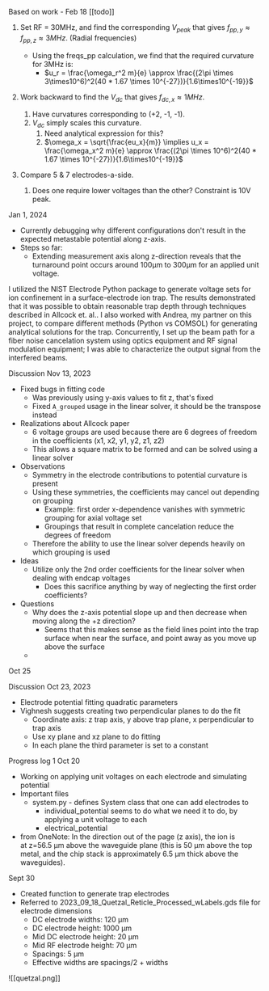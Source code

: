 
Based on work - Feb 18 [[todo]]
1. Set RF = 30MHz, and find the corresponding $V_{peak}$ that gives $f_{pp,y} \approx f_{pp,z} \approx 3MHz$. (Radial frequencies)
	- Using the freqs_pp calculation, we find that the required curvature for 3MHz is:
		- $u_r = \frac{\omega_r^2 m}{e} \approx \frac{(2\pi \times 3\times10^6)^2(40 * 1.67 \times 10^{-27})}{1.6\times10^{-19}}$

2. Work backward to find the $V_{dc}$ that gives $f_{dc, x} \approx 1MHz$.
	1. Have curvatures corresponding to (+2, -1, -1).
	2. $V_{dc}$ simply scales this curvature.
		1. Need analytical expression for this?
		2. $\omega_x = \sqrt{\frac{eu_x}{m}} \implies u_x = \frac{\omega_x^2 m}{e} \approx \frac{(2\pi \times 10^6)^2(40 * 1.67 \times 10^{-27})}{1.6\times10^{-19}}$
3. Compare 5 & 7 electrodes-a-side.
	1. Does one require lower voltages than the other? Constraint is 10V peak.


Jan 1, 2024
- Currently debugging why different configurations don't result in the expected metastable potential along z-axis.
- Steps so far:
	- Extending measurement axis along z-direction reveals that the turnaround point occurs around 100µm to 300µm for an applied unit voltage.



I utilized the NIST Electrode Python package to generate voltage sets for ion confinement in a surface-electrode ion trap. The results demonstrated that it was possible to obtain reasonable trap depth through techniques described in Allcock et. al.. I also worked with Andrea, my partner on this project, to compare different methods (Python vs COMSOL) for generating analytical solutions for the trap. Concurrently, I set up the beam path for a fiber noise cancelation system using optics equipment and RF signal modulation equipment; I was able to characterize the output signal from the interfered beams.

Discussion Nov 13, 2023
- Fixed bugs in fitting code
	- Was previously using y-axis values to fit z, that's fixed
	- Fixed ```A_grouped``` usage in the linear solver, it should be the transpose instead
- Realizations about Allcock paper
	- 6 voltage groups are used because there are 6 degrees of freedom in the coefficients (x1, x2, y1, y2, z1, z2)
	- This allows a square matrix to be formed and can be solved using a linear solver
- Observations
	- Symmetry in the electrode contributions to potential curvature is present
	- Using these symmetries, the coefficients may cancel out depending on grouping
		- Example: first order x-dependence vanishes with symmetric grouping for axial voltage set 
		- Groupings that result in complete cancelation reduce the degrees of freedom
	- Therefore the ability to use the linear solver depends heavily on which grouping is used
- Ideas
	- Utilize only the 2nd order coefficients for the linear solver when dealing with endcap voltages
		- Does this sacrifice anything by way of neglecting the first order coefficients?
- Questions
	- Why does the z-axis potential slope up and then decrease when moving along the +z direction?
		- Seems that this makes sense as the field lines point into the trap surface when near the surface, and point away as you move up above the surface
	- 

Oct 25


Discussion Oct 23, 2023
- Electrode potential fitting quadratic parameters
- Vighnesh suggests creating two perpendicular planes to do the fit
	- Coordinate axis: z trap axis, y above trap plane, x perpendicular to trap axis
	- Use xy plane and xz plane to do fitting
	- In each plane the third parameter is set to a constant


Progress log 1
Oct 20
- Working on applying unit voltages on each electrode and simulating potential
- Important files
	- system.py - defines System class that one can add electrodes to
		- individual_potential seems to do what we need it to do, by applying a unit voltage to each
		- electrical_potential
- from OneNote: In the direction out of the page (z axis), the ion is at z=56.5 µm above the waveguide plane (this is 50 µm above the top metal, and the chip stack is approximately 6.5 µm thick above the waveguides).

Sept 30
- Created function to generate trap electrodes
- Referred to 2023_09_18_Quetzal_Reticle_Processed_wLabels.gds file for electrode dimensions
	- DC electrode widths: 120 µm
	- DC electrode height: 1000 µm
	- Mid DC electrode height: 20 µm
	- Mid RF electrode height: 70 µm
	- Spacings: 5 µm
	- Effective widths are spacings/2 + widths

![[quetzal.png]]